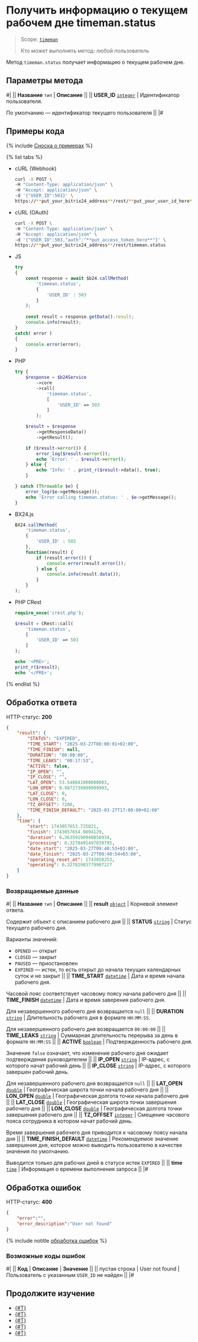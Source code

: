 # Получить информацию о текущем рабочем дне timeman.status

> Scope: [`timeman`](../../scopes/permissions.md)
>
> Кто может выполнять метод: любой пользователь

Метод `timeman.status` получает информацию о текущем рабочем дне.

## Параметры метода

#|
|| **Название**
`тип` | **Описание** ||
|| **USER_ID**
[`integer`](../../data-types.md) | Идентификатор пользователя.

По умолчанию — идентификатор текущего пользователя ||
|#

## Примеры кода

{% include [Сноска о примерах](../../../_includes/examples.md) %}

{% list tabs %}

- cURL (Webhook)

    ```bash
    curl -X POST \
    -H "Content-Type: application/json" \
    -H "Accept: application/json" \
    -d '{"USER_ID":503}' \
    https://**put_your_bitrix24_address**/rest/**put_your_user_id_here**/**put_your_webhook_here**/timeman.status
    ```

- cURL (OAuth)

    ```bash
    curl -X POST \
    -H "Content-Type: application/json" \
    -H "Accept: application/json" \
    -d '{"USER_ID":503,"auth":"**put_access_token_here**"}' \
    https://**put_your_bitrix24_address**/rest/timeman.status
    ```

- JS


    ```js
    try
    {
    	const response = await $b24.callMethod(
    		'timeman.status',
    		{
    			'USER_ID' : 503
    		}
    	);
    	
    	const result = response.getData().result;
    	console.info(result);
    }
    catch( error )
    {
    	console.error(error);
    }
    ```

- PHP


    ```php
    try {
        $response = $b24Service
            ->core
            ->call(
                'timeman.status',
                [
                    'USER_ID' => 503
                ]
            );
    
        $result = $response
            ->getResponseData()
            ->getResult();
    
        if ($result->error()) {
            error_log($result->error());
            echo 'Error: ' . $result->error();
        } else {
            echo 'Info: ' . print_r($result->data(), true);
        }
    
    } catch (Throwable $e) {
        error_log($e->getMessage());
        echo 'Error calling timeman.status: ' . $e->getMessage();
    }
    ```

- BX24.js

    ```js
    BX24.callMethod(
        'timeman.status',
        {
            'USER_ID' : 503
        },
        function(result) {
            if (result.error()) {
                console.error(result.error());
            } else {
                console.info(result.data());
            }
        }
    );
    ```

- PHP CRest

    ```php
    require_once('crest.php');

    $result = CRest::call(
        'timeman.status',
        [
            'USER_ID' => 503
        ]
    );

    echo '<PRE>';
    print_r($result);
    echo '</PRE>';
    ```

{% endlist %}

## Обработка ответа

HTTP-статус: **200**

```json
{
    "result": {
        "STATUS": "EXPIRED",
        "TIME_START": "2025-03-27T08:00:01+02:00",
        "TIME_FINISH": null,
        "DURATION": "00:00:00",
        "TIME_LEAKS": "00:17:53",
        "ACTIVE": false,
        "IP_OPEN": "",
        "IP_CLOSE": "",
        "LAT_OPEN": 53.548841000000003,
        "LON_OPEN": 9.9872739999999993,
        "LAT_CLOSE": 0,
        "LON_CLOSE": 0,
        "TZ_OFFSET": 7200,
        "TIME_FINISH_DEFAULT": "2025-03-27T17:00:00+02:00"
    },
    "time": {
        "start": 1743057653.725821,
        "finish": 1743057654.0894129,
        "duration": 0.36359190940856934,
        "processing": 0.3278491497039795,
        "date_start": "2025-03-27T09:40:53+03:00",
        "date_finish": "2025-03-27T09:40:54+03:00",
        "operating_reset_at": 1743058253,
        "operating": 0.32782983779907227
    }
}
```

### Возвращаемые данные

#|
|| **Название**
`тип` | **Описание** ||
|| **result**
[`object`](../../data-types.md) | Корневой элемент ответа.

Содержит объект c описанием рабочего дня ||
|| **STATUS**
 [`string`](../../data-types.md) | Статус текущего рабочего дня.
 
 Варианты значений:
- `OPENED` — открыт
- `CLOSED` — закрыт
- `PAUSED` — приостановлен
- `EXPIRED` — истек, то есть открыт до начала текущих календарных суток и не закрыт ||
|| **TIME_START**
[`datetime`](../../data-types.md) | Дата и время начала рабочего дня.

Часовой пояс соответствует часовому поясу начала рабочего дня ||
|| **TIME_FINISH**
[`datetime`](../../data-types.md) | Дата и время заверения рабочего дня.

Для незавершенного рабочего дня возвращается `null` ||
|| **DURATION**
[`string`](../../data-types.md) | Длительность рабочего дня в формате `HH:MM:SS`.

Для незавершенного рабочего дня возвращается `00:00:00` ||
|| **TIME_LEAKS**
[`string`](../../data-types.md) | Суммарная длительность перерыва за день в формате `HH:MM:SS` ||
|| **ACTIVE**
[`boolean`](../../data-types.md) | Подтвержденность рабочего дня.

Значение `false` означает, что изменение рабочего дня ожидает подтверждения руководителем ||
|| **IP_OPEN**
[`string`](../../data-types.md) | IP-адрес, с которого начат рабочий день ||
|| **IP_CLOSE**
[`string`](../../data-types.md) | IP-адрес, с которого завершен рабочий день.

Для незавершенного рабочего дня возвращается `null` ||
|| **LAT_OPEN**
[`double`](../../data-types.md) | Географическая широта точки начала рабочего дня ||
|| **LON_OPEN**
[`double`](../../data-types.md) | Географическая долгота точки начала рабочего дня ||
|| **LAT_CLOSE**
[`double`](../../data-types.md) | Географическая широта точки завершения рабочего дня ||
|| **LON_CLOSE**
[`double`](../../data-types.md) | Географическая долгота точки завершения рабочего дня ||
|| **TZ_OFFSET**
[`integer`](../../data-types.md) | Смещение часового пояса сотрудника в котором начат рабочий день.

Время завершения рабочего дня приводится к часовому поясу начала дня ||
|| **TIME_FINISH_DEFAULT**
[`datetime`](../../data-types.md) | Рекомендуемое значение завершения дня, которое можно выводить пользователю в качестве значения по умолчанию.

Выводится только для рабочих дней в статусе истек `EXPIRED` ||
|| **time**
[`time`](../../data-types.md#time) | Информация о времени выполнения запроса ||
|#

## Обработка ошибок

HTTP-статус: **400**

```json
{
    "error":"",
    "error_description":"User not found"
}
```

{% include notitle [обработка ошибок](../../../_includes/error-info.md) %}

### Возможные коды ошибок

#|
|| **Код** | **Описание** | **Значение** ||
|| пустая строка | User not found | Пользователь с указанным `USER_ID` не найден ||
|#

## Продолжите изучение 

- [{#T}](./index.md)
- [{#T}](./timeman-open.md)
- [{#T}](./timeman-pause.md)
- [{#T}](./timeman-close.md)
- [{#T}](./timeman-settings.md)